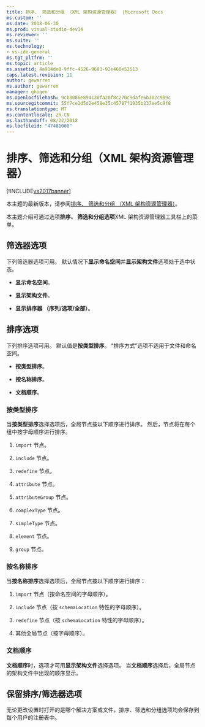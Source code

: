 ```yaml
---
title: 排序、 筛选和分组 （XML 架构资源管理器） |Microsoft Docs
ms.custom: ''
ms.date: 2018-06-30
ms.prod: visual-studio-dev14
ms.reviewer: ''
ms.suite: ''
ms.technology:
- vs-ide-general
ms.tgt_pltfrm: ''
ms.topic: article
ms.assetid: 4a914de0-9ffc-4526-9603-92e460e52513
caps.latest.revision: 11
author: gewarren
ms.author: gewarren
manager: ghogen
ms.openlocfilehash: 9cb8086e894130fa20f8c270c9dafe6b302c989c
ms.sourcegitcommit: 55f7ce2d5d2e458e35c45787f1935b237ee5c9f8
ms.translationtype: MT
ms.contentlocale: zh-CN
ms.lasthandoff: 08/22/2018
ms.locfileid: "47481000"
---
```

# <a name="sorting-filtering-and-grouping-xml-schema-explorer"></a>排序、筛选和分组（XML 架构资源管理器）
[!INCLUDE[vs2017banner](../includes/vs2017banner.md)]

本主题的最新版本，请参阅[排序、 筛选和分组 （XML 架构资源管理器）](https://docs.microsoft.com/visualstudio/xml-tools/sorting-filtering-and-grouping-xml-schema-explorer)。  
  
  
本主题介绍可通过选项**排序、 筛选和分组选项**XML 架构资源管理器工具栏上的菜单。  
  
## <a name="filter-options"></a>筛选器选项  
 下列筛选器选项可用。 默认情况下**显示命名空间**并**显示架构文件**选项处于选中状态。  
  
-   **显示命名空间**。  
  
-   **显示架构文件**。  
  
-   **显示排序器 （序列/选项/全部）**。  
  
## <a name="sorting-options"></a>排序选项  
 下列排序选项可用。 默认值是**按类型排序**。 “排序方式”选项不适用于文件和命名空间。  
  
-   **按类型排序**。  
  
-   **按名称排序**。  
  
-   **文档顺序**。  
  
### <a name="sort-by-type"></a>按类型排序  
 当**按类型排序**选择选项后，全局节点按以下顺序进行排序。 然后，节点将在每个组中按字母顺序进行排序。  
  
1.  `import` 节点。  
  
2.  `include` 节点。  
  
3.  `redefine` 节点。  
  
4.  `attribute` 节点。  
  
5.  `attributeGroup` 节点。  
  
6.  `complexType` 节点。  
  
7.  `simpleType` 节点。  
  
8.  `element` 节点。  
  
9. `group` 节点。  
  
### <a name="sort-by-name"></a>按名称排序  
 当**按名称排序**选择选项后，全局节点按以下顺序进行排序：  
  
1.  `import` 节点（按命名空间的字母顺序）。  
  
2.  `include` 节点（按 `schemaLocation` 特性的字母顺序）。  
  
3.  `redefine` 节点（按 `schemaLocation` 特性的字母顺序）。  
  
4.  其他全局节点（按字母顺序）。  
  
### <a name="document-order"></a>文档顺序  
 **文档顺序**时，选项才可用**显示架构文件**选择选项。 当**文档顺序**选择后，全局节点的架构文件中出现的顺序显示。  
  
## <a name="persisting-sortfilter-options"></a>保留排序/筛选器选项  
 无论更改设置时打开的是哪个解决方案或文件，排序、筛选和分组选项均会保存到每个用户的注册表中。





